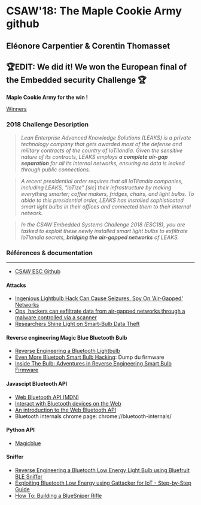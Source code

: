 # CSAW'18: The Maple Cookie Army github
## Eléonore Carpentier & Corentin Thomasset

## 🏆EDIT: We did it! We won the European final of the Embedded security Challenge 🏆 

**Maple Cookie Army for the win !**

[Winners](https://csaw.engineering.nyu.edu/esc/csaw18-winners)

### 2018 Challenge Description
>*Lean Enterprise Advanced Knowledge Solutions (LEAKS) is a private technology company that gets awarded most of the defense and military contracts of the country of IoTilandia. Given the sensitive nature of its contracts, LEAKS employs **a complete air-gap separation** for all its internal networks, ensuring no data is leaked through public connections.*

>*A recent presidential order requires that all IoTilandia companies, including LEAKS, "IoTize" [sic] their infrastructure by making everything smarter; coffee makers, fridges, chairs, and light bulbs. To abide to this presidential order, LEAKS has installed sophisticated smart light bulbs in their offices and connected them to their internal network.*

>*In the CSAW Embedded Systems Challenge 2018 (ESC18), you are tasked to exploit these newly installed smart light bulbs to exfiltrate IoTlandia secrets, **bridging the air-gapped networks** of LEAKS.*



### Références & documentation
---
* [CSAW ESC Github](https://github.com/momalab/csaw_esc_2018)
#### Attacks
* [Ingenious Lightbulb Hack Can Cause Seizures, Spy On 'Air-Gapped' Networks](https://www.forbes.com/sites/thomasbrewster/2016/04/01/philips-lightbulb-hack-epileptic-seizures-data-theft/#57cff12678de)
* [Ops, hackers can exfiltrate data from air-gapped networks through a malware controlled via a scanner](https://securityaffairs.co/wordpress/58264/hacking/air-gapped-network-scanner-hack.html)
* [Researchers Shine Light on Smart-Bulb Data Theft](https://threatpost.com/researchers-shine-light-on-smart-bulb-data-theft/137003/)
#### Reverse engineering Magic Blue Bluetooth Bulb
* [Reverse Engineering a Bluetooth Lightbulb](https://medium.com/@urish/reverse-engineering-a-bluetooth-lightbulb-56580fcb7546)
* [Even More Bluetooh Smart Bulb Hacking](https://medium.com/@urish/even-more-bluetooth-smart-bulb-hacking-fe888a1ab601): Dump du firmware 
* [Inside The Bulb: Adventures in Reverse Engineering Smart Bulb Firmware](https://hackernoon.com/inside-the-bulb-adventures-in-reverse-engineering-smart-bulb-firmware-1b81ce2694a6)
#### Javascipt Bluetooth API
* [Web Bluetooth API (MDN)](https://developer.mozilla.org/en-US/docs/Web/API/Web_Bluetooth_API)
* [Interact with Bluetooth devices on the Web](https://developers.google.com/web/updates/2015/07/interact-with-ble-devices-on-the-web)
* [An introduction to the Web Bluetooth API](https://dev.opera.com/articles/web-bluetooth-intro/)
* Bluetooth internals chrome page: chrome://bluetooth-internals/
#### Python API
* [Magicblue](https://github.com/Betree/magicblue)
#### Sniffer
* [Reverse Engineering a Bluetooth Low Energy Light Bulb using Bluefruit BLE Sniffer](https://learn.adafruit.com/reverse-engineering-a-bluetooth-low-energy-light-bulb)
* [Exploiting Bluetooth Low Energy using Gattacker for IoT - Step-by-Step Guide](https://blog.attify.com/hacking-bluetooth-low-energy/)
* [How To: Building a BlueSniper Rifle](https://www.smallnetbuilder.com/wireless/wireless-howto/24256-howtobluesniperpt1?showall=&start=3)
